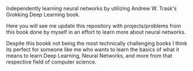 Independently learning neural networks by utilizing 
Andrew W. Trask's Grokking Deep Learning book.

Here you will see me update this repository with projects/problems from this book 
done by myself in an effort to learn more about neural networks.

Despite this bookk not being the most technically challenging books 
I think its perfect for someone like me who wants to learn the basics of what it 
means to learn Deep Learning, Neural Networks, and more from that respective field
of computer science. 
